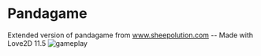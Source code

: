 # Pandagame
Extended version of pandagame from www.sheepolution.com
-- Made with Love2D 11.5
![gameplay](https://github.com/SoykaffAddict/pandagame/assets/60246107/36b0739a-c5bf-4996-b02f-4f1ab74a2b5b)
